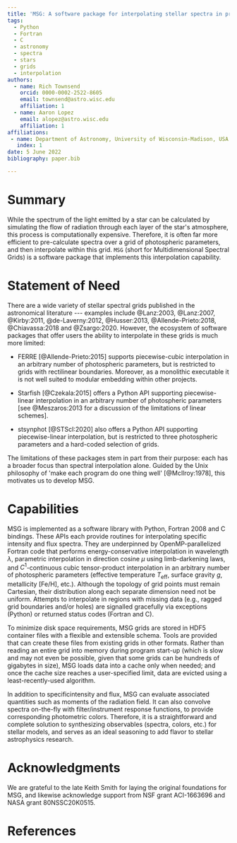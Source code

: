```yaml
---
title: 'MSG: A software package for interpolating stellar spectra in pre-calculated grids'
tags:
  - Python
  - Fortran
  - C
  - astronomy
  - spectra
  - stars
  - grids
  - interpolation
authors:
  - name: Rich Townsend
    orcid: 0000-0002-2522-8605
    email: townsend@astro.wisc.edu
    affiliation: 1
  - name: Aaron Lopez
    email: alopez@astro.wisc.edu
    affiliation: 1
affiliations:
 - name: Department of Astronomy, University of Wisconsin-Madison, USA
   index: 1
date: 5 June 2022
bibliography: paper.bib

---
```


# Summary

While the spectrum of the light emitted by a star can be calculated by
simulating the flow of radiation through each layer of the star's
atmosphere, this process is computationally expensive.  Therefore, it
is often far more efficient to pre-calculate spectra over a grid of
photospheric parameters, and then interpolate within this grid.  `MSG`
(short for Multidimensional Spectral Grids) is a software package that
implements this interpolation capability.

# Statement of Need

There are a wide variety of stellar spectral grids published in the
astronomical literature --- examples include @Lanz:2003, @Lanz:2007,
@Kirby:2011, @de-Laverny:2012, @Husser:2013, @Allende-Prieto:2018,
@Chiavassa:2018 and @Zsargo:2020. However, the ecosystem of software
packages that offer users the ability to interpolate in these grids is
much more limited:

* FERRE [@Allende-Prieto:2015] supports piecewise-cubic interpolation
  in an arbitrary number of photospheric parameters, but is restricted
  to grids with rectilinear boundaries. Moreover, as a monolithic
  executable it is not well suited to modular embedding within other
  projects.

* Starfish [@Czekala:2015] offers a Python API supporting
  piecewise-linear interpolation in an arbitrary number of
  photospheric parameters [see @Meszaros:2013 for a discussion of
  the limitations of linear schemes].

* stsynphot [@STScI:2020] also offers a Python API supporting
  piecewise-linear interpolation, but is restricted to three
  photospheric parameters and a hard-coded selection of grids.

The limitations of these packages stem in part from their purpose:
each has a broader focus than spectral interpolation alone. Guided by
the Unix philosophy of 'make each program do one thing well'
[@McIlroy:1978], this motivates us to develop MSG.

# Capabilities

MSG is implemented as a software library with Python, Fortran 2008 and
C bindings. These APIs each provide routines for interpolating
specific intensity and flux spectra. They are underpinned by
OpenMP-parallelized Fortran code that performs energy-conservative
interpolation in wavelength $\lambda$, parametric interpolation in
direction cosine $\mu$ using limb-darkening laws, and
$C^{1}$-continuous cubic tensor-product interpolation in an arbitrary
number of photospheric parameters (effective temperature
$T_{\mathrm{eff}}$, surface gravity $g$, metallicity [Fe/H],
etc.). Although the topology of grid points must remain Cartesian,
their distribution along each separate dimension need not be
uniform. Attempts to interpolate in regions with missing data (e.g.,
ragged grid boundaries and/or holes) are signalled gracefully via
exceptions (Python) or returned status codes (Fortran and C).

To minimize disk space requirements, MSG grids are stored in HDF5
container files with a flexible and extensible schema. Tools are
provided that can create these files from existing grids in other
formats. Rather than reading an entire grid into memory during program
start-up (which is slow and may not even be possible, given that some
grids can be hundreds of gigabytes in size), MSG loads data into a
cache only when needed; and once the cache size reaches a
user-specified limit, data are evicted using a least-recently-used
algorithm.

In addition to specificintensity and flux, MSG can evaluate associated
quantities such as moments of the radiation field. It can also
convolve spectra on-the-fly with filter/instrument response functions,
to provide corresponding photometric colors. Therefore, it is a
straightforward and complete solution to synthesizing observables
(spectra, colors, etc.) for stellar models, and serves as an ideal
seasoning to add flavor to stellar astrophysics research.

# Acknowledgments

We are grateful to the late Keith Smith for laying the original
foundations for MSG, and likewise acknowledge support from NSF grant
ACI-1663696 and NASA grant 80NSSC20K0515.

# References
